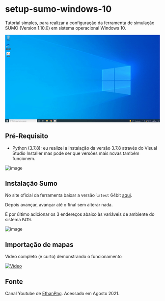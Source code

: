 # setup-sumo-windows-10

Tutorial simples, para realizar a configuração da ferramenta de simulação SUMO (Version 1.10.0) em sistema operacional Windows 10.

![image](../ezgif.com-gif-maker.gif)

## Pré-Requisito

- Python (3.7.8): eu realizei a instalação da versão 3.7.8 através do Visual Studio Installer mas pode ser que versões mais novas também funcionem.

![image](https://user-images.githubusercontent.com/22710963/131512068-1edc366c-1e37-47d6-b273-bc9003214ba4.png)

## Instalação Sumo

No site oficial da ferramenta baixar a versão `latest` 64bit [aqui](https://sumo.dlr.de/docs/Downloads.php).

Depois avançar, avançar até o final sem alterar nada.

E por último adicionar os 3 endereços abaixo às variáveis de ambiente do sistema `PATH`. 

![image](https://user-images.githubusercontent.com/22710963/131513290-b2dff337-0715-4939-bbaa-31a9d2edefbb.png)


## Importação de mapas 

Vídeo completo (e curto) demonstrando o funcionamento 

[![Vídeo](https://user-images.githubusercontent.com/22710963/131519389-5d4eb79d-a112-4864-b2b1-045544eb4c63.png)](https://youtu.be/bqSr48y97o8)

## Fonte

Canal Youtube de [EthanPng](https://www.youtube.com/watch?v=zQH1n0Fvxes&ab_channel=EthanPng). Acessado em Agosto 2021.
